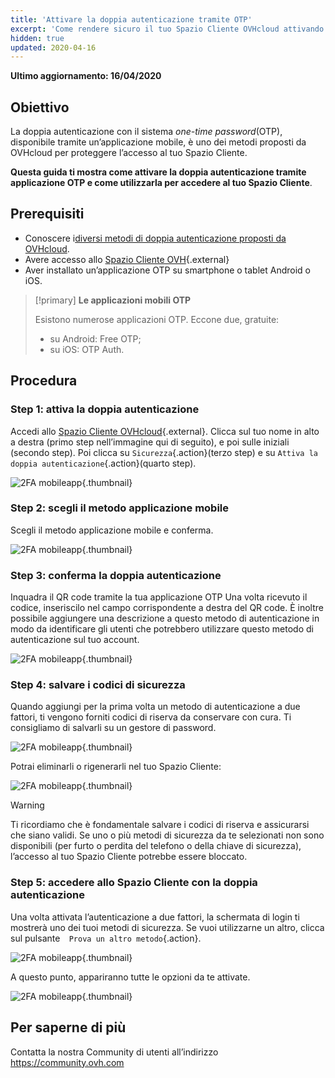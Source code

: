 ```yaml
---
title: 'Attivare la doppia autenticazione tramite OTP'
excerpt: 'Come rendere sicuro il tuo Spazio Cliente OVHcloud attivando la doppia autenticazione tramite applicazione OTP'
hidden: true
updated: 2020-04-16
---
```


**Ultimo aggiornamento: 16/04/2020**

## Obiettivo

La doppia autenticazione con il sistema *one-time password*(OTP), disponibile tramite un’applicazione mobile, è uno dei metodi proposti da OVHcloud per proteggere l’accesso al tuo Spazio Cliente. 

**Questa guida ti mostra come attivare la doppia autenticazione tramite applicazione OTP e come utilizzarla per accedere al tuo Spazio Cliente**.

## Prerequisiti

- Conoscere i[diversi metodi di doppia autenticazione proposti da OVHcloud](/pages/account_and_service_management/account_information/secure-ovhcloud-account-with-2fa).
- Avere accesso allo [Spazio Cliente OVH](https://www.ovh.com/auth/?action=gotomanager&from=https://www.ovh.it/&ovhSubsidiary=it){.external}
- Aver installato un’applicazione OTP su smartphone o tablet Android o iOS. 

> [!primary]
>**Le applicazioni mobili OTP**
>
> Esistono numerose applicazioni OTP. Eccone due, gratuite:
> 
> - su Android: Free OTP;
> - su iOS: OTP Auth.
> 

## Procedura

### Step 1: attiva la doppia autenticazione

Accedi allo [Spazio Cliente OVHcloud](https://www.ovh.com/auth/?action=gotomanager&from=https://www.ovh.it/&ovhSubsidiary=it){.external}. Clicca sul tuo nome in alto a destra (primo step nell’immagine qui di seguito), e poi sulle iniziali (secondo step). Poi clicca su `Sicurezza`{.action}(terzo step) e su `Attiva la doppia autenticazione`{.action}(quarto step).

![2FA mobileapp](images/hub2FA.png){.thumbnail}


### Step 2: scegli il metodo applicazione mobile

Scegli il metodo applicazione mobile e conferma.

![2FA mobileapp](images/2famobileapp1edit.png){.thumbnail}

### Step 3: conferma la doppia autenticazione

Inquadra il QR code tramite la tua applicazione OTP Una volta ricevuto il codice, inseriscilo nel campo corrispondente a destra del QR code. È inoltre possibile aggiungere una descrizione a questo metodo di autenticazione in modo da identificare gli utenti che potrebbero utilizzare questo metodo di autenticazione sul tuo account.

![2FA mobileapp](images/2famobileapp2.png){.thumbnail}

### Step 4: salvare i codici di sicurezza

Quando aggiungi per la prima volta un metodo di autenticazione a due fattori, ti vengono forniti codici di riserva da conservare con cura. Ti consigliamo di salvarli su un gestore di password.

![2FA mobileapp](images/2facodes.png){.thumbnail}

Potrai eliminarli o rigenerarli nel tuo Spazio Cliente: 

![2FA mobileapp](images/2facodesaction.png){.thumbnail}

> [!warning]
>
> Ti ricordiamo che è fondamentale salvare i codici di riserva e assicurarsi che siano validi. Se uno o più metodi di sicurezza da te selezionati non sono disponibili (per furto o perdita del telefono o della chiave di sicurezza), l’accesso al tuo Spazio Cliente potrebbe essere bloccato.
> 
> 

### Step 5: accedere allo Spazio Cliente con la doppia autenticazione

Una volta attivata l’autenticazione a due fattori, la schermata di login ti mostrerà uno dei tuoi metodi di sicurezza.  Se vuoi utilizzarne un altro, clicca sul pulsante`  Prova un altro metodo`{.action}.

![2FA mobileapp](images/2famobileapploginedit.png){.thumbnail}

A questo punto, appariranno tutte le opzioni da te attivate.

![2FA mobileapp](images/2faloginchoice.png){.thumbnail}

## Per saperne di più

Contatta la nostra Community di utenti all’indirizzo <https://community.ovh.com>